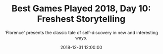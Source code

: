 ---
title: "Best Games Played 2018, Day 10: Freshest Storytelling"
layout: writing
subtitle: "'Florence' presents the classic tale of self-discovery in new and interesting ways."
date: 2018-12-31 12:00:00
tags: [writing]
thumbnail_image: florence.jpeg
primary_button_text: ward-games.com
primary_button_link: http://ward-games.com/best-games-played/best-games-played-2018-day-10-freshest-storytelling/
---